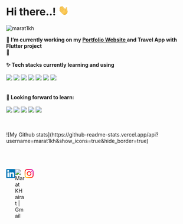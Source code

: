 
<h1> Hi there..! <img src="https://github.com/marat1kh/marat1kh/blob/master/Hi.gif" width="29px"> </h1>
<p align="left"> <img src=https://komarev.com/ghpvc/?username=marat1kh alt=marat1kh> </p>

**🔭 I’m currently working on my <a href="/"><b>Portfolio Website</b> </a> and Travel App with Flutter project**<br>
**🌱**
<br>
<br>
**✨ Tech stacks currently learning and using** <br>
<br>
<code><a href="https://www.python.org/" target="_blank"><img height="50" src="https://www.vectorlogo.zone/logos/python/python-ar21.svg"></a></code>
<code><a href="https://reactjs.org/" target="_blank"><img height="50" src="https://www.vectorlogo.zone/logos/reactjs/reactjs-icon.svg"></a></code>
<code><a href="https://jetbrains.com/" target="_blank"><img height="50" src="https://www.vectorlogo.zone/logos/jetbrains/jetbrains-icon.svg"></a></code>
<code><a href="https://javascript.com/" target="_blank"><img height="50" src="https://www.vectorlogo.zone/logos/javascript/javascript-icon.svg"></a></code>
<code><a href="https://git-scm.com/" target="_blank"><img height="50" src="https://www.vectorlogo.zone/logos/git-scm/git-scm-ar21.svg"></a></code>
<code><a href="https://www.mysql.com/" target="_blank"><img height="50" src="https://www.vectorlogo.zone/logos/mysql/mysql-ar21.svg"></a></code>
<code><a href="https://www.flutter.dev/" target="_blank"><img height="50" src="https://www.vectorlogo.zone/logos/flutterio/flutterio-icon.svg"></a></code>
<br>
<br>
<br>
**🌱 Looking forward to learn:** <br>
<br>
<code><a href="https://www.mongodb.com/" target="_blank"><img height="50" src="https://www.vectorlogo.zone/logos/mongodb/mongodb-ar21.svg"></a></code>
<code><a href="https://docker.com/" target="_blank"><img height="50" src="https://www.vectorlogo.zone/logos/docker/docker-icon.svg"></a></code>
<code><a href="https://cloud.google.com/" target="_blank"><img height="50" src="https://www.vectorlogo.zone/logos/google_cloud/google_cloud-ar21.svg"></a></code>
<code><a href="https://aws.amazon.com/" target="_blank"><img height="50" src="https://www.vectorlogo.zone/logos/amazon_aws/amazon_aws-ar21.svg"></a></code>
<code><a href="https://ruby-lang.org/" target="_blank"><img height="50" src="https://www.vectorlogo.zone/logos/ruby-lang/ruby-lang-ar21.svg"></a></code>


<br>
<br>
![My Github stats](https://github-readme-stats.vercel.app/api?username=marat1kh&show_icons=true&hide_border=true)
<br>
<br>
 <br>
<br>
<br> 
  <a href="https://in.linkedin.com/in/" target="_blank">
   <img align="left" alt="Marat KHairat | Linkedin" width="24px" src="https://github.com/marat1kh/marat1kh/blob/main/Linkedin.svg" />
  </a>
  <a href="mailto:maratkhayrat@gmail.com" target="_blank">
    <img align="left" alt="Marat KHairat | Gmail" width="26px" src="https://github.com/marat1kh/marat1kh/blob/mainGmail.svg" />
  </a>
  <a href="https://www.instagram.com/maratella_/" target="_blank">
    <img align="left" alt="Marat KHairat | Instagram" width="24px" src="https://github.com/marat1kh/marat1kh/blob/main/Instagram.svg"  />
  </a>


<!--
**Visitor Count :**
<br>

![Visitor Count](https://profile-counter.glitch.me/{marat1kh}/count.svg) 
-->


